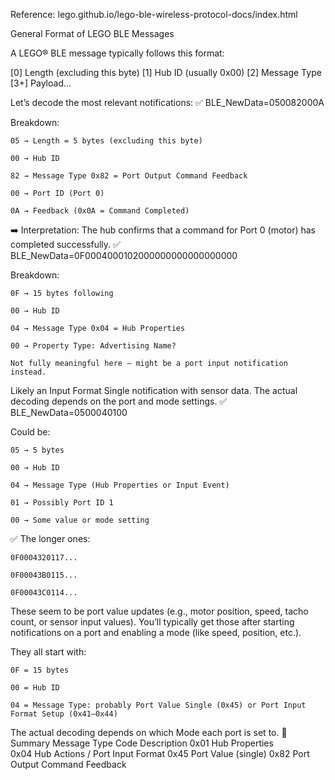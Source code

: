 

Reference:
lego.github.io/lego-ble-wireless-protocol-docs/index.html


General Format of LEGO BLE Messages

A LEGO® BLE message typically follows this format:

[0]  Length (excluding this byte)
[1]  Hub ID (usually 0x00)
[2]  Message Type
[3+] Payload...

Let’s decode the most relevant notifications:
✅ BLE_NewData=050082000A

Breakdown:

    05 → Length = 5 bytes (excluding this byte)

    00 → Hub ID

    82 → Message Type 0x82 = Port Output Command Feedback

    00 → Port ID (Port 0)

    0A → Feedback (0x0A = Command Completed)

➡️ Interpretation: The hub confirms that a command for Port 0 (motor) has completed successfully.
✅ BLE_NewData=0F0004000102000000000000000000

Breakdown:

    0F → 15 bytes following

    00 → Hub ID

    04 → Message Type 0x04 = Hub Properties

    00 → Property Type: Advertising Name?

    Not fully meaningful here — might be a port input notification instead.

Likely an Input Format Single notification with sensor data. The actual decoding depends on the port and mode settings.
✅ BLE_NewData=0500040100

Could be:

    05 → 5 bytes

    00 → Hub ID

    04 → Message Type (Hub Properties or Input Event)

    01 → Possibly Port ID 1

    00 → Some value or mode setting

✅ The longer ones:

    0F0004320117...

    0F00043B0115...

    0F00043C0114...

These seem to be port value updates (e.g., motor position, speed, tacho count, or sensor input values). You’ll typically get those after starting notifications on a port and enabling a mode (like speed, position, etc.).

They all start with:

    0F = 15 bytes

    00 = Hub ID

    04 = Message Type: probably Port Value Single (0x45) or Port Input Format Setup (0x41–0x44)

The actual decoding depends on which Mode each port is set to.
🧩 Summary
Message Type	Code	Description
0x01	Hub Properties	
0x04	Hub Actions / Port Input Format	
0x45	Port Value (single)	
0x82	Port Output Command Feedback


